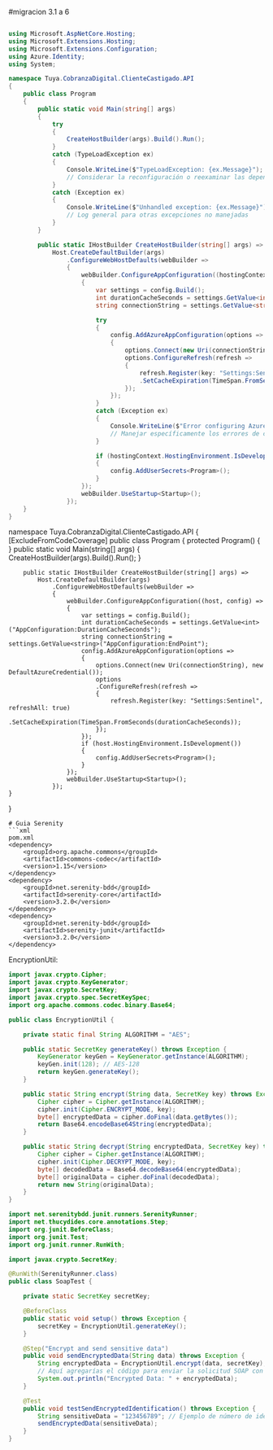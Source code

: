 #migracion 3.1 a 6

```c#

using Microsoft.AspNetCore.Hosting;
using Microsoft.Extensions.Hosting;
using Microsoft.Extensions.Configuration;
using Azure.Identity;
using System;

namespace Tuya.CobranzaDigital.ClienteCastigado.API
{
    public class Program
    {
        public static void Main(string[] args)
        {
            try
            {
                CreateHostBuilder(args).Build().Run();
            }
            catch (TypeLoadException ex)
            {
                Console.WriteLine($"TypeLoadException: {ex.Message}");
                // Considerar la reconfiguración o reexaminar las dependencias si es recurrente
            }
            catch (Exception ex)
            {
                Console.WriteLine($"Unhandled exception: {ex.Message}");
                // Log general para otras excepciones no manejadas
            }
        }

        public static IHostBuilder CreateHostBuilder(string[] args) =>
            Host.CreateDefaultBuilder(args)
                .ConfigureWebHostDefaults(webBuilder =>
                {
                    webBuilder.ConfigureAppConfiguration((hostingContext, config) =>
                    {
                        var settings = config.Build();
                        int durationCacheSeconds = settings.GetValue<int>("AppConfiguration:DurationCacheSeconds");
                        string connectionString = settings.GetValue<string>("AppConfiguration:EndPoint");

                        try
                        {
                            config.AddAzureAppConfiguration(options =>
                            {
                                options.Connect(new Uri(connectionString), new DefaultAzureCredential());
                                options.ConfigureRefresh(refresh =>
                                {
                                    refresh.Register(key: "Settings:Sentinel", refreshAll: true)
                                    .SetCacheExpiration(TimeSpan.FromSeconds(durationCacheSeconds));
                                });
                            });
                        }
                        catch (Exception ex)
                        {
                            Console.WriteLine($"Error configuring Azure App Configuration: {ex.Message}");
                            // Manejar específicamente los errores de configuración
                        }

                        if (hostingContext.HostingEnvironment.IsDevelopment())
                        {
                            config.AddUserSecrets<Program>();
                        }
                    });
                    webBuilder.UseStartup<Startup>();
                });
    }
}

```
namespace Tuya.CobranzaDigital.ClienteCastigado.API
{
    [ExcludeFromCodeCoverage]
    public class Program
    {
        protected Program() { }
        public static void Main(string[] args)
        {
            CreateHostBuilder(args).Build().Run();
        }

        public static IHostBuilder CreateHostBuilder(string[] args) =>
            Host.CreateDefaultBuilder(args)
                .ConfigureWebHostDefaults(webBuilder =>
                {
                    webBuilder.ConfigureAppConfiguration((host, config) =>
                    {
                        var settings = config.Build();
                        int durationCacheSeconds = settings.GetValue<int>("AppConfiguration:DurationCacheSeconds");
                        string connectionString = settings.GetValue<string>("AppConfiguration:EndPoint");
                        config.AddAzureAppConfiguration(options =>
                        {    
                            options.Connect(new Uri(connectionString), new DefaultAzureCredential());
                            options
                            .ConfigureRefresh(refresh =>
                            {
                                refresh.Register(key: "Settings:Sentinel", refreshAll: true)
                                .SetCacheExpiration(TimeSpan.FromSeconds(durationCacheSeconds));
                            });
                        });
                        if (host.HostingEnvironment.IsDevelopment())
                        {
                            config.AddUserSecrets<Program>();
                        }
                    });
                    webBuilder.UseStartup<Startup>();
                });
    }
}
```
# Guia Serenity 
```xml
pom.xml
<dependency>
    <groupId>org.apache.commons</groupId>
    <artifactId>commons-codec</artifactId>
    <version>1.15</version>
</dependency>
<dependency>
    <groupId>net.serenity-bdd</groupId>
    <artifactId>serenity-core</artifactId>
    <version>3.2.0</version>
</dependency>
<dependency>
    <groupId>net.serenity-bdd</groupId>
    <artifactId>serenity-junit</artifactId>
    <version>3.2.0</version>
</dependency>
```
EncryptionUtil:

```Java
import javax.crypto.Cipher;
import javax.crypto.KeyGenerator;
import javax.crypto.SecretKey;
import javax.crypto.spec.SecretKeySpec;
import org.apache.commons.codec.binary.Base64;

public class EncryptionUtil {

    private static final String ALGORITHM = "AES";

    public static SecretKey generateKey() throws Exception {
        KeyGenerator keyGen = KeyGenerator.getInstance(ALGORITHM);
        keyGen.init(128); // AES-128
        return keyGen.generateKey();
    }

    public static String encrypt(String data, SecretKey key) throws Exception {
        Cipher cipher = Cipher.getInstance(ALGORITHM);
        cipher.init(Cipher.ENCRYPT_MODE, key);
        byte[] encryptedData = cipher.doFinal(data.getBytes());
        return Base64.encodeBase64String(encryptedData);
    }

    public static String decrypt(String encryptedData, SecretKey key) throws Exception {
        Cipher cipher = Cipher.getInstance(ALGORITHM);
        cipher.init(Cipher.DECRYPT_MODE, key);
        byte[] decodedData = Base64.decodeBase64(encryptedData);
        byte[] originalData = cipher.doFinal(decodedData);
        return new String(originalData);
    }
}
```

```Java
import net.serenitybdd.junit.runners.SerenityRunner;
import net.thucydides.core.annotations.Step;
import org.junit.BeforeClass;
import org.junit.Test;
import org.junit.runner.RunWith;

import javax.crypto.SecretKey;

@RunWith(SerenityRunner.class)
public class SoapTest {

    private static SecretKey secretKey;

    @BeforeClass
    public static void setup() throws Exception {
        secretKey = EncryptionUtil.generateKey();
    }

    @Step("Encrypt and send sensitive data")
    public void sendEncryptedData(String data) throws Exception {
        String encryptedData = EncryptionUtil.encrypt(data, secretKey);
        // Aquí agregarías el código para enviar la solicitud SOAP con encryptedData
        System.out.println("Encrypted Data: " + encryptedData);
    }

    @Test
    public void testSendEncryptedIdentification() throws Exception {
        String sensitiveData = "123456789"; // Ejemplo de número de identificación
        sendEncryptedData(sensitiveData);
    }
}
```

